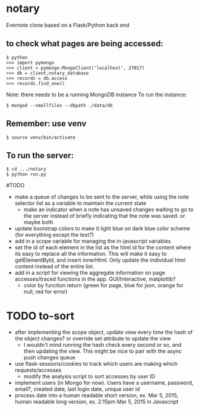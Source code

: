 # notary
Evernote clone based on a Flask/Python back end

## to check what pages are being accessed:

```
$ python
>>> import pymongo
>>> client = pymongo.MongoClient('localhost', 27017)
>>> db = client.notary_database
>>> records = db.access
>>> records.find_one()
```

Note: there needs to be a running MongoDB instance
To run the instance:
```
$ mongod --smallfiles --dbpath ./data/db
```

## Remember: use venv
```
$ source venv/bin/activate
```

## To run the server:
```
$ cd .../notary
$ python run.py
```

#TODO

- make a queue of changes to be sent to the server, while using the note selector list as a variable to maintain the current state
  - make an indicator when a note has unsaved changes waiting to go to the server instead of briefly indicating that the note was saved. or maybe both
- update bootstrap colors to make it light blue on dark blue color scheme (for everything except the text?)
- add in a scope variable for managing the in-javascript variables
- set the id of each element in the list as the html id for the content where its easy to replace all the information. This will make it easy to getElementById, and insert innerHtml. Only update the individual html content instead of the entire list.
- add in a script for viewing the aggregate information on page accesses/traced functions in the app. GUI/Interactive, matplotlib?
  - color by function return (green for page, blue for json, orange for null, red for error)

# TODO to-sort
- after implementing the scope object, update view every time the hash of the object changes? or override set attribute to update the view
  - I wouldn't mind running the hash check every second or so, and then updating the view. This might be nice to pair with the async push changes queue
- use flask-sessions/cookies to track which users are making which requests/accesses
  - modify the analysis script to sort accesses by user ID
- implement users (in Mongo for now). Users have a username, password, email?, created date, last login date, unique user id
- process date into a human readable short version, ex. Mar 5, 2015, human readable long version, ex. 2:15pm Mar 5, 2015 in Javascript
